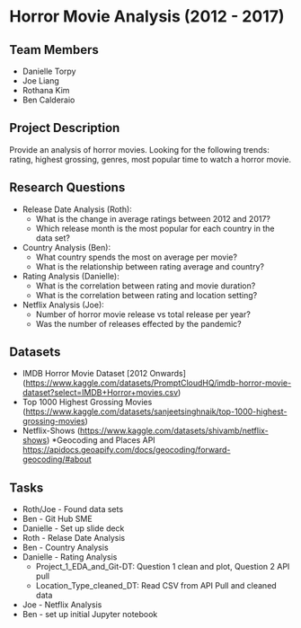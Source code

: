 # Horror Movie Analysis (2012 - 2017)
## Team Members
* Danielle Torpy 
* Joe Liang
* Rothana Kim
* Ben Calderaio

## Project Description
Provide an analysis of horror movies.  Looking for the following trends: rating, highest grossing, genres, most popular time to watch a horror movie.

## Research Questions
* Release Date Analysis (Roth):
  * What is the change in average ratings between 2012 and 2017?
  * Which release month is the most popular for each country in the data set?
* Country Analysis (Ben):
  * What country spends the most on average per movie?
  * What is the relationship between rating average and country?
* Rating Analysis (Danielle):
  * What is the correlation  between rating and movie duration?
  * What is the correlation between rating and location setting?
* Netflix Analysis (Joe):
  * Number of horror movie release vs total release per year?
  * Was the number of releases effected by the pandemic? 



## Datasets
* IMDB Horror Movie Dataset [2012 Onwards]
(https://www.kaggle.com/datasets/PromptCloudHQ/imdb-horror-movie-dataset?select=IMDB+Horror+movies.csv)
* Top 1000 Highest Grossing Movies
(https://www.kaggle.com/datasets/sanjeetsinghnaik/top-1000-highest-grossing-movies)
* Netflix-Shows
(https://www.kaggle.com/datasets/shivamb/netflix-shows)
*Geocoding and Places API 
https://apidocs.geoapify.com/docs/geocoding/forward-geocoding/#about

## Tasks
* Roth/Joe - Found data sets
* Ben - Git Hub SME
* Danielle - Set up slide deck
* Roth - Relase Date Analysis
* Ben - Country Analysis
* Danielle - Rating Analysis
  * Project_1_EDA_and_Git-DT:  Question 1 clean and plot, Question 2 API pull
  * Location_Type_cleaned_DT:  Read CSV from API Pull and cleaned data
* Joe - Netflix Analysis
* Ben - set up initial Jupyter notebook



